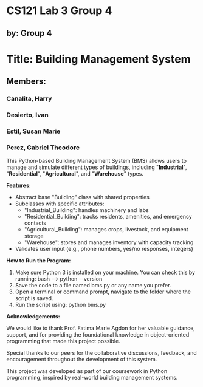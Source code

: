 # CS121 Lab 3 Group 4
## by: Group 4

# Title: Building Management System
## Members:
### Canalita, Harry
### Desierto, Ivan
### Estil, Susan Marie
### Perez, Gabriel Theodore


This Python-based Building Management System (BMS) allows users to manage and simulate different types of buildings, including "**Industrial**", "**Residential**", "**Agricultural**", and "**Warehouse**" types. 

**Features:**
- Abstract base "Building" class with shared properties
- Subclasses with specific attributes:
  - "Industrial_Building": handles machinery and labs
  - "Residential_Building": tracks residents, amenities, and emergency contacts
  - "Agricultural_Building": manages crops, livestock, and equipment storage
  - "Warehouse": stores and manages inventory with capacity tracking
- Validates user input (e.g., phone numbers, yes/no responses, integers)


**How to Run the Program:**

1. Make sure Python 3 is installed on your machine. You can check this by running: bash --> python --version
2. Save the code to a file named bms.py or any name you prefer.
3. Open a terminal or command prompt, navigate to the folder where the script is saved.
4. Run the script using: python bms.py


**Acknowledgements:**

We would like to thank Prof. Fatima Marie Agdon for her valuable guidance, support, and for providing the foundational knowledge in object-oriented programming that made this project possible.

Special thanks to our peers for the collaborative discussions, feedback, and encouragement throughout the development of this system.

This project was developed as part of our coursework in Python programming, inspired by real-world building management systems.
